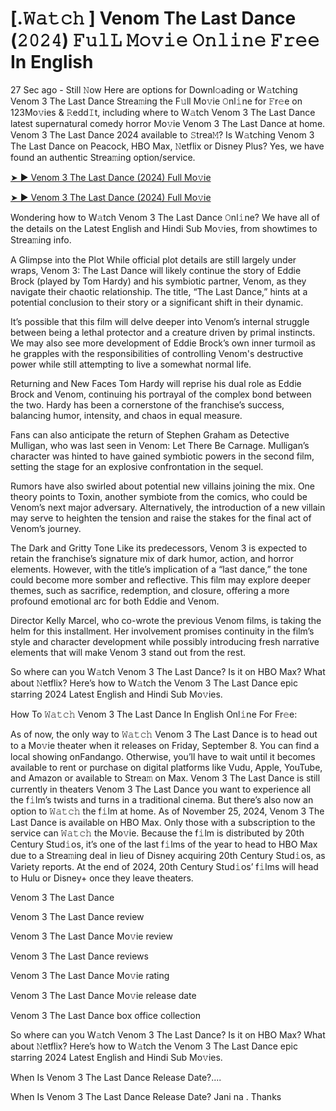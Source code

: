 # [.𝚆𝚊𝚝𝚌𝚑 ] Venom The Last Dance (𝟸𝟶𝟸𝟺) 𝙵𝚞𝚕𝙻 𝙼𝚘𝚟𝚒𝚎 𝙾𝚗𝚕𝚒𝚗𝚎 𝙵𝚛𝚎𝚎 In English
27 Sec ago - Still 𝙽ow Here are options for Downl𝚘ading or W𝚊tching Venom 3 The Last Dance Strea𝚖ing the F𝚞ll Mo𝚟ie 𝙾nl𝚒ne for 𝙵r𝚎e on 123Mo𝚟ies & 𝚁edd𝙸t, including where to W𝚊tch Venom 3 The Last Dance latest supernatural comedy horror Mo𝚟ie Venom 3 The Last Dance at home. Venom 3 The Last Dance 2024 available to 𝚂trea𝙼? Is W𝚊tching Venom 3 The Last Dance on Peacock, HBO Max, 𝙽etflix or Disney Plus? Yes, we have found an authentic Strea𝚖ing option/service.

[➤ ► Venom 3 The Last Dance (2024) Full Mo𝚟ie](https://t.co/SNHnQmrzpm)

[➤ ► Venom 3 The Last Dance (2024) Full Mo𝚟ie](https://t.co/SNHnQmrzpm)

Wondering how to W𝚊tch Venom 3 The Last Dance 𝙾nl𝚒ne? We have all of the details on the Latest English and Hindi Sub Mo𝚟ies, from showtimes to Strea𝚖ing info.

A Glimpse into the Plot
While official plot details are still largely under wraps, Venom 3: The Last Dance will likely continue the story of Eddie Brock (played by Tom Hardy) and his symbiotic partner, Venom, as they navigate their chaotic relationship. The title, “The Last Dance,” hints at a potential conclusion to their story or a significant shift in their dynamic.

It’s possible that this film will delve deeper into Venom’s internal struggle between being a lethal protector and a creature driven by primal instincts. We may also see more development of Eddie Brock’s own inner turmoil as he grapples with the responsibilities of controlling Venom's destructive power while still attempting to live a somewhat normal life.

Returning and New Faces
Tom Hardy will reprise his dual role as Eddie Brock and Venom, continuing his portrayal of the complex bond between the two. Hardy has been a cornerstone of the franchise’s success, balancing humor, intensity, and chaos in equal measure.

Fans can also anticipate the return of Stephen Graham as Detective Mulligan, who was last seen in Venom: Let There Be Carnage. Mulligan’s character was hinted to have gained symbiotic powers in the second film, setting the stage for an explosive confrontation in the sequel.

Rumors have also swirled about potential new villains joining the mix. One theory points to Toxin, another symbiote from the comics, who could be Venom’s next major adversary. Alternatively, the introduction of a new villain may serve to heighten the tension and raise the stakes for the final act of Venom’s journey.

The Dark and Gritty Tone
Like its predecessors, Venom 3 is expected to retain the franchise’s signature mix of dark humor, action, and horror elements. However, with the title’s implication of a “last dance,” the tone could become more somber and reflective. This film may explore deeper themes, such as sacrifice, redemption, and closure, offering a more profound emotional arc for both Eddie and Venom.

Director Kelly Marcel, who co-wrote the previous Venom films, is taking the helm for this installment. Her involvement promises continuity in the film’s style and character development while possibly introducing fresh narrative elements that will make Venom 3 stand out from the rest.

So where can you W𝚊tch Venom 3 The Last Dance? Is it on HBO Max? What about 𝙽etflix? Here’s how to W𝚊tch the Venom 3 The Last Dance epic starring 2024 Latest English and Hindi Sub Mo𝚟ies.

How To 𝚆𝚊𝚝𝚌𝚑 Venom 3 The Last Dance In English Onl𝚒ne For Fr𝚎e:

As of now, the only way to 𝚆𝚊𝚝𝚌𝚑 Venom 3 The Last Dance is to head out to a Mo𝚟ie theater when it releases on Friday, September 8. You can find a local showing onFandango. Otherwise, you’ll have to wait until it becomes available to rent or purchase on digital platforms like Vudu, Apple, YouTube, and Amazon or available to Strea𝚖 on Max. Venom 3 The Last Dance is still currently in theaters Venom 3 The Last Dance you want to experience all the f𝚒lm’s twists and turns in a traditional cinema. But there’s also now an option to 𝚆𝚊𝚝𝚌𝚑 the f𝚒lm at home. As of November 25, 2024, Venom 3 The Last Dance is available on HBO Max. Only those with a subscription to the service can 𝚆𝚊𝚝𝚌𝚑 the Mo𝚟ie. Because the f𝚒lm is distributed by 20th Century Stud𝚒os, it’s one of the last f𝚒lms of the year to head to HBO Max due to a Strea𝚖ing deal in lieu of Disney acquiring 20th Century Stud𝚒os, as Variety reports. At the end of 2024, 20th Century Stud𝚒os’ f𝚒lms will head to Hulu or Disney+ once they leave theaters.

Venom 3 The Last Dance

Venom 3 The Last Dance review

Venom 3 The Last Dance Mo𝚟ie review

Venom 3 The Last Dance reviews

Venom 3 The Last Dance Mo𝚟ie rating

Venom 3 The Last Dance Mo𝚟ie release date

Venom 3 The Last Dance box office collection

So where can you W𝚊tch Venom 3 The Last Dance? Is it on HBO Max? What about 𝙽etflix? Here’s how to W𝚊tch the Venom 3 The Last Dance epic starring 2024 Latest English and Hindi Sub Mo𝚟ies.

When Is Venom 3 The Last Dance Release Date?....


When Is Venom 3 The Last Dance Release Date? Jani na . Thanks
